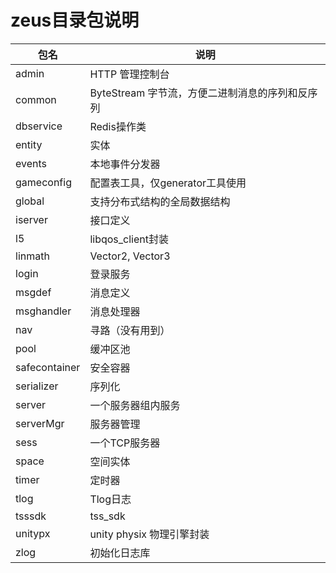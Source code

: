 # zeus目录包说明

包名			| 说明
----------------|----------------------------------
admin			| HTTP 管理控制台
common			| ByteStream 字节流，方便二进制消息的序列和反序列            
dbservice		| Redis操作类         
entity			| 实体            
events			| 本地事件分发器
gameconfig		| 配置表工具，仅generator工具使用        
global			| 支持分布式结构的全局数据结构            
iserver			| 接口定义           
l5				| libqos_client封装                
linmath			| Vector2, Vector3           
login			| 登录服务             
msgdef			| 消息定义            
msghandler		| 消息处理器        
nav				| 寻路（没有用到）
pool			| 缓冲区池              
safecontainer	| 安全容器     
serializer		| 序列化        
server			| 一个服务器组内服务        
serverMgr		| 服务器管理         
sess			| 一个TCP服务器
space			| 空间实体            
timer			| 定时器
tlog			| Tlog日志             
tsssdk			| tss_sdk           
unitypx			| unity physix 物理引擎封装
zlog			| 初始化日志库      
